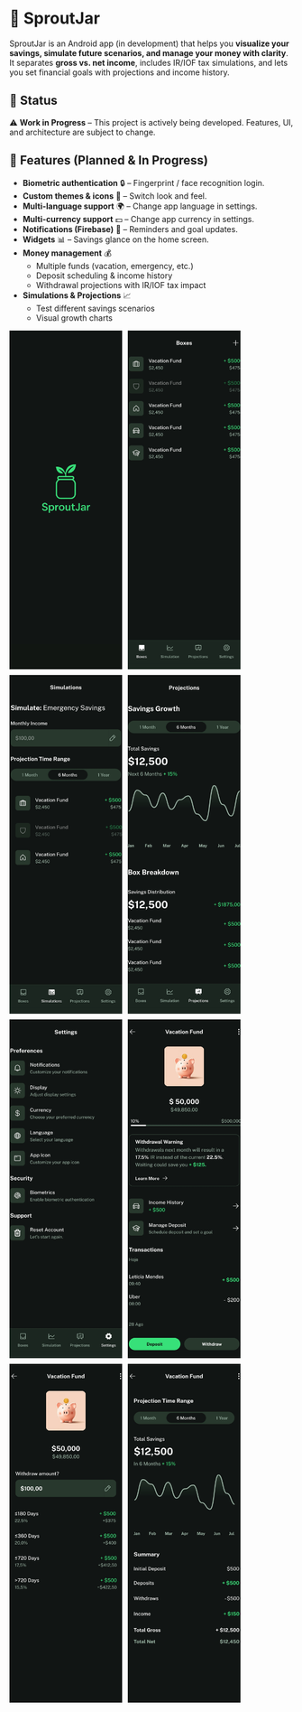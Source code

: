 # 🌱 SproutJar  

SproutJar is an Android app (in development) that helps you **visualize your savings, simulate future scenarios, and manage your money with clarity**.  
It separates **gross vs. net income**, includes IR/IOF tax simulations, and lets you set financial goals with projections and income history.  

## 🚧 Status  

⚠️ **Work in Progress** – This project is actively being developed. Features, UI, and architecture are subject to change.  

## 📱 Features (Planned & In Progress)  

- **Biometric authentication** 🔒 – Fingerprint / face recognition login.  
- **Custom themes & icons** 🎨 – Switch look and feel.  
- **Multi-language support** 🌍 – Change app language in settings.
- **Multi-currency support** 💵 – Change app currency in settings.  
- **Notifications (Firebase)** 🔔 – Reminders and goal updates.  
- **Widgets** 📊 – Savings glance on the home screen.  
- **Money management** 💰  
  - Multiple funds (vacation, emergency, etc.)  
  - Deposit scheduling & income history  
  - Withdrawal projections with IR/IOF tax impact  
- **Simulations & Projections** 📈  
  - Test different savings scenarios  
  - Visual growth charts 
<div style="display: flex; flex-wrap: wrap; gap: 10px;">
  <img src="demo/splash.jpg" alt="Splash" width="200" style="height: 600px; object-fit: cover;"/>
  <img src="demo/boxes.jpg" alt="Boxes" width="200" style="height: 600px; object-fit: cover;"/>
  <img src="demo/simulations.jpg" alt="Simulations" width="200" style="height: 600px; object-fit: cover;"/>
  <img src="demo/projections.jpg" alt="Projections" width="200" style="height: 600px; object-fit: cover;"/>
  <img src="demo/settings.jpg" alt="Settings" width="200" style="height: 600px; object-fit: cover;"/>
  <img src="demo/box_info.jpg" alt="Box Info" width="200" style="height: 600px; object-fit: cover;"/>
  <img src="demo/withdraw.jpg" alt="Withdraw" width="200" style="height: 600px; object-fit: cover;"/>
  <img src="demo/income_history.jpg" alt="Income History" width="200" style="height: 600px; object-fit: cover;"/>
</div>
